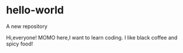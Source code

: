 # hello-world
A new repository

Hi,everyone!
MOMO here,I want to learn coding.
I like black coffee and spicy food!
